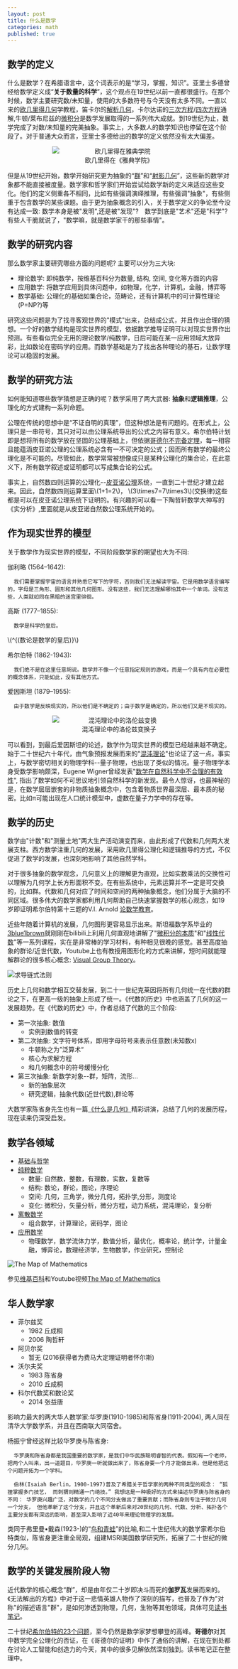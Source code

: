 ```yaml
---
layout: post
title: 什么是数学
categories: math
published: true
---
```


## 数学的定义

什么是数学？在希腊语言中，这个词表示的是“学习，掌握，知识”。亚里士多德曾经给数学定义成“**关于数量的科学**”，这个观点在19世纪以前一直都很盛行。在那个时候，数学主要研究数/未知量，使用的大多数符号与今天没有太多不同。一直以来的[欧几里得几何]学教程，笛卡尔的[解析几何]，卡尔达诺的[三次方程]/[四次方程]通解,牛顿/莱布尼兹的[微积分]是数学发展取得的一系列伟大成就。到19世纪为止，数学完成了对数/未知量的完美抽象。事实上，大多数人的数学知识也停留在这个阶段了。对于普通大众而言，亚里士多德给出的数学的定义依然没有太大偏差。

<div style="margin: 0 auto 15px;width:60%;text-align:center;">
<img src="https://upload.wikimedia.org/wikipedia/commons/2/21/Euclid.jpg" alt="欧几里得在雅典学院"  style="display:block;">
欧几里得在《雅典学院》
</div>

但是从19世纪开始，数学开始研究更为抽象的“[群]”和“[射影几何]”，这些新的数学对象都不能直接被度量。数学家和哲学家们开始尝试给数学新的定义来适应这些变化。他们的定义侧重各不相同，比如有些强调演绎推理，有些强调"抽象"，有些侧重于包含数学的某些课题。由于更为抽象概念的引入，关于数学定义的争论至今没有达成一致: 数学本身是被"发明",还是被"发现"?　数学到底是"艺术"还是"科学"? 有些人干脆就说了，"数学嘛，就是数学家干的那些事情"。

## 数学的研究内容
那么数学家主要研究哪些方面的问题呢? 主要可以分为三大块:

- 理论数学: 即纯数学，按维基百科分为数量, 结构, 空间, 变化等方面的内容
- 应用数学: 将数学应用到具体问题中，如物理，化学，计算机，金融，博弈等
- 数学基础: 公理化的基础如集合论，范畴论，还有计算机中的可计算性理论(P=NP?)等

研究这些问题是为了找寻客观世界的"模式"出来，总结成公式，并且作出合理的猜想。一个好的数学结构是现实世界的模型，依据数学推导证明可以对现实世界作出预测。有些看似完全无用的理论数学/纯数学，日后可能在某一应用领域大放异彩，比如数论在密码学的应用。而数学基础是为了找出各种理论的基石，让数学理论可以稳固的发展。
　
## 数学的研究方法
如何能知道哪些数学猜想是正确的呢？数学采用了两大武器: **抽象**和**逻辑推理**，公理化的方式建构一系列命题。

公理在传统的思想中是“不证自明的真理”，但这种想法是有问题的。在形式上，公理只是一串符号，其只对可以由公理系统导出的公式之内容有意义。希尔伯特计划即是想将所有的数学放在坚固的公理基础上，但依据[哥德尔不完备定理]，每一相容且能蕴涵皮亚诺公理的公理系统必含有一不可决定的公式；因而所有数学的最终公理化是不可能的。尽管如此，数学常常被想像成只是某种公理化的集合论，在此意义下，所有数学叙述或证明都可以写成集合论的公式。

事实上，自然数四则运算的公理化--[皮亚诺公理]系统，一直到二十世纪才建立起来。因此，自然数四则运算里面\\(1+1=2\\)， \\(3\times7=7\times3\\)(交换律)这些都是可以在皮亚诺公理系统下证明的。有兴趣的可以看一下陶哲轩数学大神写的《实分析》,里面就是从皮亚诺自然数公理系统开始的。

## 作为现实世界的模型
关于数学作为现实世界的模型，不同阶段数学家的期望也大为不同:

伽利略 (1564–1642):
```
  我们需要掌握宇宙的语言并熟悉它写下的字符，否则我们无法解读宇宙。它是用数学语言编写的，字母是三角形、圆形和其他几何图形。没有这些，我们无法理解哪怕其中一个单词。没有这些，人类就如同在黑暗的迷宫里徘徊。
```

高斯 (1777–1855):
```
  数学是科学的皇后。
```
\\(^{(数论是数学的皇后)}\\)

希尔伯特 (1862-1943):
```
  我们绝不是在这里任意胡说。数学并不像一个任意指定规则的游戏，而是一个具有内在必要性的概念体系，只能如此，没有其他方式。  
```

爱因斯坦 (1879–1955):
```
  由于数学是反映现实的，所以他们是不确定的；由于数学是确定的，所以他们又是不现实的。
```

<div style="margin: 0 auto 15px;width:60%;text-align:center;">
<img src="https://upload.wikimedia.org/wikipedia/commons/5/5b/Lorenz_attractor_yb.svg" alt="混沌理论中的洛伦兹变换"  style="display:block;">
混沌理论中的洛伦兹变换子
</div>

可以看到，到最后爱因斯坦的论述，数学作为现实世界的模型已经越来越不确定。始于二十世纪六十年代，由气象预报发展而来的"[混沌理论]"也论证了这一点。事实上，与数学密切相关的物理学科--量子物理，也出现了类似的情况。量子物理学本身受数学影响颇深，Eugene Wigner曾经发表"[数学在自然科学中不合理的有效性]", 指出了数学如何不可思议地引领自然科学的新发现。最令人惊讶，也最神秘的是，在数学层层嵌套的非物质抽象概念中，包含着物质世界最深层、最本质的秘密。比如π可能出现在人口统计模型中，虚数在量子力学中的存在等。

## 数学的历史

数学由"计数"和"测量土地"两大生产活动演变而来，由此形成了代数和几何两大发展支柱。西方数学注重几何的发展，采用欧几里得公理化和逻辑推导的方式，不仅促进了数学的发展，也深刻地影响了其他自然学科。

对于很多抽象的数学观念，几何意义上的理解更为直观，比如实数乘法的交换性可以理解为几何学上长方形面积不变。在有些系统中，元素运算并不一定是可交换的，比如群。代数和几何对应了时间和空间的两种抽象概念，他们分属于大脑的不同区域。很多伟大的数学家都利用几何帮助自己快速掌握数学的核心观念，如19岁即证明希尔伯特第十三题的V.I. Arnold [论数学教育](https://book.douban.com/subject/3202119/discussion/1364384/)。

近些年随着计算机的发展，几何图形更容易显示出来。斯坦福数学系毕业的[3blue1brown](http://www.3blue1brown.com/about/)就刚刚在bilibili上利用几何直观地讲解了"[微积分的本质](http://space.bilibili.com/88461692/#!/channel/detail?cid=13407)"和"[线性代数](http://space.bilibili.com/88461692/#!/channel/detail?cid=9450)"等一系列课程，实在是非常棒的学习材料，有种相见很晚的感觉。甚至高度抽象的群论/近世代数，Youtube上也有教授用图形化的方式来讲解，短时间就能理解群论的很多核心概念: [Visual Group Theory](http://www.math.clemson.edu/~macaule/classes/m17_math4120/index.html)。

![求导链式法则]({{site.baseurl}}/img/link.png)

历史上几何和数学相互交替发展，到二十一世纪克莱因将所有几何统一在代数的群论之下，在更高一级的抽象上形成了统一。《代数的历史》中也涵盖了几何的这一发展趋势。在《代数的历史》中，作者总结了代数的三个阶段:

  - 第一次抽象: 数值
    - 实例到数值的转变
  - 第二次抽象: 文字符号体系，即用字母符号来表示任意数(未知数x)
    - 牛顿称之为”泛算术“
    - 核心为求解方程
    - 和几何概念中的符号缓慢分化
  - 第三次抽象: 新数学对象--群，矩阵，流形...
    - 新的抽象层次
    - 研究逻辑，抽象代数(近世代数),群论等

大数学家陈省身先生也有一篇[《什么是几何》](http://blog.sina.com.cn/s/blog_51cb8a0f01009j2v.html)精彩讲演，总结了几何的发展历程，现在读来仍深受启发。

<!--![几何](chen-geo1.png)

![几何](chen-geo2.png)

![几何](chen-geo3.png)

![几何](chen-geo4.png)

![几何](chen-geo5.png)

![几何](chen-geo6.png)

![几何](chen-geo7.png)-->

## 数学各领域
- [基础与哲学](https://zh.wikipedia.org/wiki/%E6%95%B0%E5%AD%A6#.E5.9F.BA.E7.A4.8E.E8.88.87.E5.93.B2.E5.AD.B8)
- [纯粹数学](https://zh.wikipedia.org/wiki/%E6%95%B0%E5%AD%A6#.E7.BA.AF.E7.B2.B9.E6.95.B0.E5.AD.A6)
    - 数量: 自然数，整数，有理数，实数，复数等
    - 结构: 数论，群论，图论，序理论
    - 空间: 几何，三角学，微分几何，拓扑学,分形，测度论
    - 变化: 微积分，矢量分析，微分方程，动力系统，混沌理论，复分析
- [离散数学](https://zh.wikipedia.org/wiki/%E6%95%B0%E5%AD%A6#.E9.9B.A2.E6.95.A3.E6.95.B8.E5.AD.B8)
  - 组合数学，计算理论，密码学，图论
- [应用数学](https://zh.wikipedia.org/wiki/%E6%95%B0%E5%AD%A6#.E6.87.89.E7.94.A8.E6.95.B8.E5.AD.B8)
  - 物理数学，数学流体力学，数值分析，最优化，概率论，统计学，计量金融，博弈论，数理经济学，生物数学，作业研究，控制论

![The Map of Mathematics]({{site.baseurl}}/img/map-of-mathmatics.png)

参见[维基百科](https://zh.wikipedia.org/zh-cn/%E6%95%B0%E5%AD%A6#.E6.95.B8.E5.AD.B8.E7.9A.84.E5.90.84.E9.A0.98.E5.9F.9F)和Youtube视频[The Map of Mathematics](https://www.youtube.com/watch?v=OmJ-4B-mS-Y)

## 华人数学家
- 菲尔兹奖
  - 1982 丘成桐
  - 2006 陶哲轩
- 阿贝尔奖
  - 暂无 (2016获得者为费马大定理证明者怀尔斯)
- 沃尔夫奖
  - 1983 陈省身
  - 2010 丘成桐
- 科尔代数奖和数论奖
  - 2014 张益唐

影响力最大的两大华人数学家:华罗庚(1910-1985)和陈省身(1911-2004), 两人同在清华大学数学系，并且在西南联大同宿舍。

杨振宁曾经这样比较华罗庚与陈省身:
```
  华罗庚和陈省身都是我国重要的数学家，是我们中华民族聪明睿智的代表。假如有一个老师， 把两个人叫来，出一道题目，华罗庚一听就做出来了，陈省身要一个月才能做出来，但是他把这个问题开拓为一个学科。
```
```
  伯林(Isaiah Berlin，1900-1997)普及了希腊关于哲学家的两种不同类型的观念： “狐狸掌握多门技艺， 而刺猬则精通一门绝技。” 我想这是一种极好的方式来描述华罗庚与陈省身的不同： 华罗庚兴趣广泛，对数学的几个不同分支做出了重要贡献；而陈省身则专注于微分几何一个分支， 但他革新了这个分支，并且这个革新后来对20世纪的几何、代数、分析、拓扑各个主要分支都有深远的影响，甚至深入影响了近40年来理论物理学的发展。
```

类同于弗里曼•戴森(1923-)的“[鸟和青蛙](http://news.sciencenet.cn/htmlnews/2011/8/251096-1.shtm)”的比喻,和二十世纪伟大的数学家希尔伯特类似，陈省身更注重全局观，组建MSRI美国数学研究所，拓展了二十世纪的微分几何。

## 数学的关键发展阶段人物
近代数学的核心概念“群”，却是由年仅二十岁即决斗而死的**伽罗瓦**发展而来的。《无法解出的方程》中对于这一悲情英雄人物作了深刻的描写，也普及了作为"对称"的描述语言"群"，是如何渗透到物理，几何，生物等其他领域，具体可见[读书笔记]()。

二十世纪[希尔伯特的23个问题]，至今仍然是数学家梦想攀登的高峰。**哥德尔**对其中数学完全公理化的否证，在《哥德尔的证明》中作了通俗的讲解，在现在到处都在讨论人工智能和创造力的今天，其中的很多见解依然深刻独到。读书笔记正在整理中。

[欧几里得几何]: https://zh.wikipedia.org/wiki/%E6%AC%A7%E5%87%A0%E9%87%8C%E5%BE%97%E5%87%A0%E4%BD%95
[解析几何]: https://zh.wikipedia.org/wiki/%E8%A7%A3%E6%9E%90%E5%87%A0%E4%BD%95
[三次方程]: https://zh.wikipedia.org/wiki/%E4%B8%89%E6%AC%A1%E6%96%B9%E7%A8%8B
[四次方程]: https://zh.wikipedia.org/wiki/%E5%9B%9B%E6%AC%A1%E6%96%B9%E7%A8%8B
[微积分]: https://zh.wikipedia.org/wiki/%E5%BE%AE%E7%A7%AF%E5%88%86%E5%AD%A6 
[群]: https://zh.wikipedia.org/wiki/%E7%BE%A4
[射影几何]: https://zh.wikipedia.org/wiki/%E5%B0%84%E5%BD%B1%E5%87%A0%E4%BD%95
[哥德尔不完备定理]: https://zh.wikipedia.org/zh-hans/%E5%93%A5%E5%BE%B7%E5%B0%94%E4%B8%8D%E5%AE%8C%E5%A4%87%E5%AE%9A%E7%90%86
[混沌理论]: https://en.wikipedia.org/wiki/Chaos_theory
[数学在自然科学中不合理的有效性]: https://en.wikipedia.org/wiki/The_Unreasonable_Effectiveness_of_Mathematics_in_the_Natural_Sciences
[希尔伯特的23个问题]: https://zh.wikipedia.org/wiki/%E5%B8%8C%E5%B0%94%E4%BC%AF%E7%89%B9%E7%9A%8423%E4%B8%AA%E9%97%AE%E9%A2%98
[皮亚诺公理]: https://zh.wikipedia.org/wiki/%E7%9A%AE%E4%BA%9A%E8%AF%BA%E5%85%AC%E7%90%86
